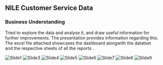 ## NILE Customer Service Data
### Business Understanding
Tried to explore the data and analyse it, and draw  useful information for further improvements.
The presentation provides information regarding this. The excel file attached showcases the dashboard 
alongwith the datatset and the respective sheets of all the reports . 

![Slide1](https://github.com/pallavi1230/excel-projects/assets/155734492/70b68d18-c1bb-4acd-bd01-1f39949ac182)
![Slide3](https://github.com/pallavi1230/excel-projects/assets/155734492/870608d9-7afc-4e60-9dc0-a173fbd47266)
![Slide4](https://github.com/pallavi1230/excel-projects/assets/155734492/3e7ecaf7-b6b3-4eee-8e78-9b4c7a006073)
![Slide5](https://github.com/pallavi1230/excel-projects/assets/155734492/761317bf-7d3e-4ff9-8248-a1d5e05ace0d)
![Slide6](https://github.com/pallavi1230/excel-projects/assets/155734492/c3621ada-7aca-48f6-9901-091342186bca)
![Slide7](https://github.com/pallavi1230/excel-projects/assets/155734492/f84c08c1-c6b9-4556-939c-3248770a4740)
![Slide8](https://github.com/pallavi1230/excel-projects/assets/155734492/a681220b-f933-4e09-b16d-d939e245aaf0)
![Slide9](https://github.com/pallavi1230/excel-projects/assets/155734492/f9949164-d9c0-4242-a686-601687ea301d)



